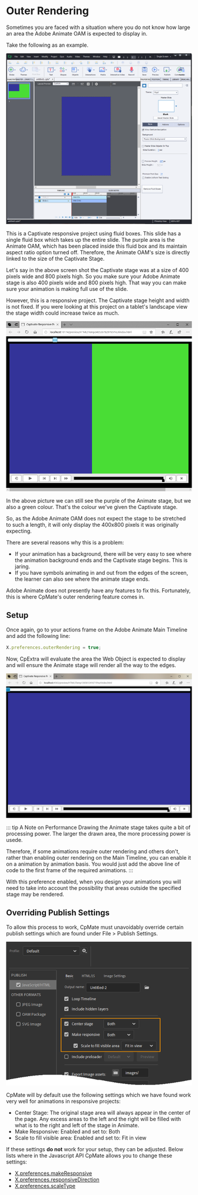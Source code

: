 # Outer Rendering
Sometimes you are faced with a situation where you do not know how large an area the Adobe Animate OAM is expected to display in.

Take the following as an example.

![View of Captivate stage](./img/captivate-stage.png)

This is a Captivate responsive project using fluid boxes. This slide has a single fluid box which takes up the entire slide. The purple area is the Animate OAM, which has been placed inside this fluid box and its maintain aspect ratio option turned off. Therefore, the Animate OAM's size is directly linked to the size of the Captivate Stage.

Let's say in the above screen shot the Captivate stage was at a size of 400 pixels wide and 800 pixels high. So you make sure your Adobe Animate stage is also 400 pixels wide and 800 pixels high. That way you can make sure your animation is making full use of the slide.

However, this is a responsive project. The Captivate stage height and width is not fixed. If you were looking at this project on a tablet's landscape view the stage width could increase twice as much.

![View on tablet](./img/captivate-stage-tablet-view.png)

In the above picture we can still see the purple of the Animate stage, but we also a green colour. That's the colour we've given the Captivate stage.

So, as the Adobe Animate OAM does not expect the stage to be stretched to such a length, it will only display the 400x800 pixels it was originally expecting.

There are several reasons why this is a problem:
- If your animation has a background, there will be very easy to see where the animation background ends and the Captivate stage begins. This is jaring.
- If you have symbols animating in and out from the edges of the screen, the learner can also see where the animate stage ends.

Adobe Animate does not presently have any features to fix this. Fortunately, this is where CpMate's outer rendering feature comes in.

## Setup
Once again, go to your actions frame on the Adobe Animate Main Timeline and add the following line:

``` js
X.preferences.outerRendering = true;
```

Now, CpExtra will evaluate the area the Web Object is expected to display and will ensure the Animate stage will render all the way to the edges.

![Outer rendering working in output](./img/outer-rendering.png)

::: tip A Note on Performance
Drawing the Animate stage takes quite a bit of processing power. The larger the drawn area, the more processing power is usede. 

Therefore, if some animations require outer rendering and others don't, rather than enabling outer rendering on the Main Timeline, you can enable it on a animation by animation basis. You would just add the above line of code to the first frame of the required animations.
:::

With this preference enabled, when you design your animations you will need to take into account the possibility that areas outside the specified stage may be rendered.

## Overriding Publish Settings
To allow this process to work, CpMate must unavoidably override certain publish settings which are found under File > Publish Settings.

![Overridden publish settings](./img/publish-settings.png)

CpMate will by default use the following settings which we have found work very well for animations in responsive projects:

- Center Stage: The original stage area will always appear in the center of the page. Any excess areas to the left and the right will be filled with what is to the right and left of the stage in Animate.
- Make Responsive: Enabled and set to: Both
- Scale to fill visible area: Enabled and set to: Fit in view

If these settings **do not** work for your setup, they can be adjusted. Below lists where in the Javascript API CpMate allows you to change these settings:

- [X.preferences.makeResponsive](../javascript-api/preferences.html#x-preferences-makeresponsive)
- [X.preferences.responsiveDirection](../javascript-api/preferences.html#x-preferences-responsivedirection)
- [X.preferences.scaleType](../javascript-api/preferences.html#x-preferences-scaletype)
